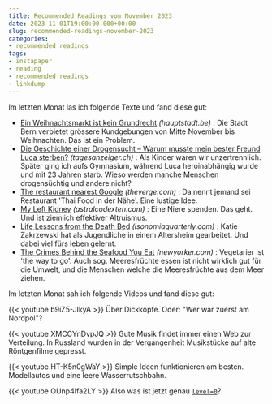 ```yaml
---
title: Recommended Readings vom November 2023
date: 2023-11-01T19:00:00.000+00:00
slug: recommended-readings-november-2023
categories:
- recommended readings
tags:
- instapaper
- reading
- recommended readings
- linkdump
---
```


Im letzten Monat las ich folgende Texte und fand diese gut:

- [Ein Weihnachtsmarkt ist kein Grundrecht](https://hauptstadt.be/a/demoverbot-stadt-bern-bis-weihnachten) *(hauptstadt.be)* : Die Stadt Bern verbietet grössere Kundgebungen von Mitte November bis Weihnachten. Das ist ein Problem.
- [Die Geschichte einer Drogensucht – Warum musste mein bester Freund Luca sterben?](https://www.tagesanzeiger.ch/die-geschichte-einer-drogensucht-warum-musste-mein-bester-freund-luca-sterben-201401931261) *(tagesanzeiger.ch)* : Als Kinder waren wir unzertrennlich. Später ging ich aufs Gymnasium, während Luca heroinabhängig wurde und mit 23 Jahren starb. Wieso werden manche Menschen drogensüchtig und andere nicht?
- [The restaurant nearest Google](https://www.theverge.com/2023/10/26/23931825/google-search-local-seo-thai-food-near-me-maps) *(theverge.com)* : Da nennt jemand sei Restaurant 'Thai Food in der Nähe'. Eine lustige Idee.
- [My Left Kidney](https://www.astralcodexten.com/p/my-left-kidney) *(astralcodexten.com)* : Eine Niere spenden. Das geht. Und ist ziemlich effektiver Altruismus.
- [Life Lessons from the Death Bed](https://isonomiaquarterly.com/archive/volume-1-issue-2/life-lessons-from-the-death-bed/) *(isonomiaquarterly.com)* : Katie Zakrzewski hat als Jugendliche in einem Altersheim gearbeitet. Und dabei viel fürs leben gelernt.
- [The Crimes Behind the Seafood You Eat](https://www.newyorker.com/magazine/2023/10/16/the-crimes-behind-the-seafood-you-eat) *(newyorker.com)* : Vegetarier ist 'the way to go'. Auch sog. Meeresfrüchte essen ist nicht wirklich gut für die Umwelt, und die Menschen welche die Meeresfrüchte aus dem Meer ziehen.

Im letzten Monat sah ich folgende Videos und fand diese gut:

{{< youtube b9iZ5-JIkyA >}}
Über Dickköpfe.
Oder: "Wer war zuerst am Nordpol"?

{{< youtube XMCCYnDvpJQ >}}
Gute Musik findet immer einen Web zur Verteilung.
In Russland wurden in der Vergangenheit Musikstücke auf alte Röntgenfilme gepresst.

{{< youtube HT-K5n0gWaY >}}
Simple Ideen funktionieren am besten.
Modellautos und eine leere Wasserrutschbahn.

{{< youtube OUnp4Ifa2LY >}}
Also was ist jetzt genau [`level=0`](https://wiki.openstreetmap.org/wiki/DE:Key:level)?